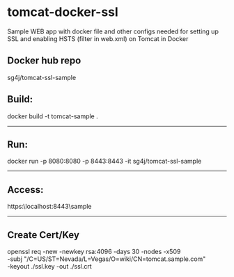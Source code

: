 # tomcat-docker-ssl
Sample WEB app with docker file and other configs needed for setting up SSL and enabling HSTS (filter in web.xml) on Tomcat in Docker

## Docker hub repo
sg4j/tomcat-ssl-sample

## Build: 
docker build -t tomcat-sample .
****************************************************

## Run:
 docker run -p 8080:8080 -p 8443:8443 -it sg4j/tomcat-ssl-sample
****************************************************

## Access:
https:\\localhost:8443\sample
****************************************************

## Create Cert/Key
openssl req -new -newkey rsa:4096 -days 30 -nodes -x509 \
    -subj "/C=US/ST=Nevada/L=Vegas/O=wiki/CN=tomcat.sample.com" \
    -keyout ./ssl.key -out ./ssl.crt
